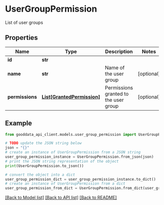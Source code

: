 # UserGroupPermission

List of user groups

## Properties

Name | Type | Description | Notes
------------ | ------------- | ------------- | -------------
**id** | **str** |  | 
**name** | **str** | Name of the user group | [optional] 
**permissions** | [**List[GrantedPermission]**](GrantedPermission.md) | Permissions granted to the user group | [optional] 

## Example

```python
from gooddata_api_client.models.user_group_permission import UserGroupPermission

# TODO update the JSON string below
json = "{}"
# create an instance of UserGroupPermission from a JSON string
user_group_permission_instance = UserGroupPermission.from_json(json)
# print the JSON string representation of the object
print(UserGroupPermission.to_json())

# convert the object into a dict
user_group_permission_dict = user_group_permission_instance.to_dict()
# create an instance of UserGroupPermission from a dict
user_group_permission_from_dict = UserGroupPermission.from_dict(user_group_permission_dict)
```
[[Back to Model list]](../README.md#documentation-for-models) [[Back to API list]](../README.md#documentation-for-api-endpoints) [[Back to README]](../README.md)


